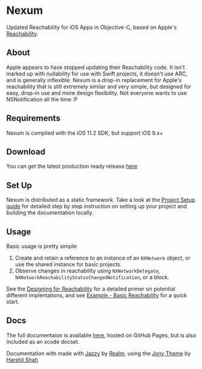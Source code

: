 # Nexum

Updated Reachability for iOS Apps in Objective-C, based on Apple's [Reachability](https://developer.apple.com/library/content/samplecode/Reachability/Introduction/Intro.html).

## About

Apple appears to have stopped updating their Reachability code. It isn't marked up with nullability for use with Swift projects, it doesn't use ARC, and is generally inflexible. Nexum is a drop-in replacement for Apple's reachability that is still extremely similar and very simple, but designed for easy, drop-in use and more design flexibility. Not everyone wants to use NSNotification all the time :P

## Requirements

Nexum is compiled with the iOS 11.2 SDK, but support iOS 9.x+

## Download

You can get the latest production ready release [here](https://github.com/vsanthanam/Nexum/releases/latest)

## Set Up

Nexum is distributed as a static framework. Take a look at the [Project Setup guide](https://vsanthanam.github.io/Nexum/Documentation/project-setup.html) for detailed step by step instruction on setting up your project and building the documentation locally.

## Usage

Basic usage is pretty simple:
1. Create and retain a reference to an instance of an `NXNetwork` object, or use the shared instance for basic projects.
2. Observe changes in reachability using `NXNetworkDelegate`,  `NXNetworkReachabilityStatusChangedNotification`, or a block.

See the  [Designing for Reachability](https://vsanthanam.github.io/Nexum/Documentation/designing-for-reachability.html) for a detailed primer on potential different implentations, and see [Example - Basic Reachability](https://vsanthanam.github.io/Nexum/Documentation/example---basic-reachability.html) for a quick start.

## Docs

The full documentaion is available [here](https://vsanthanam.github.io/Nexum/Documentation/), hosted on GitHub Pages, but is also included as an xcode docset.

Documentation with made with [Jazzy](https://github.com/realm/jazzy) by [Realm](https://realm.io), using the [Jony Theme](https://github.com/HarshilShah/Jony) by [Harshil Shah](https://github.com/HarshilShah/)
